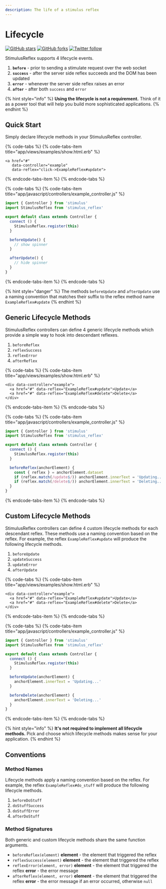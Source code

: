 ```yaml
---
description: The life of a stimulus reflex
---
```


# Lifecycle

[![GitHub stars](https://img.shields.io/github/stars/hopsoft/stimulus_reflex?style=social)](https://github.com/hopsoft/stimulus_reflex) [![GitHub forks](https://img.shields.io/github/forks/hopsoft/stimulus_reflex?style=social)](https://github.com/hopsoft/stimulus_reflex) [![Twitter follow](https://img.shields.io/twitter/follow/hopsoft?style=social)](https://twitter.com/hopsoft)

StimulusReflex supports 4 lifecycle events.

1. **`before`** - prior to sending a stimulate request over the web socket
2. **`success`** - after the server side reflex succeeds and the DOM has been updated
3. **`error`** - whenever the server side reflex raises an error
4. **`after`** - after both `success` and `error`

{% hint style="info" %}
**Using the lifecycle is not a requirement.** Think of it as a power tool that will help you build more sophisticated applications.
{% endhint %}

## Quick Start

Simply declare lifecycle methods in your StimulusReflex controller.

{% code-tabs %}
{% code-tabs-item title="app/views/examples/show.html.erb" %}
```text
<a href="#"
   data-controller="example"
   data-reflex="click->ExampleReflex#update">
```
{% endcode-tabs-item %}
{% endcode-tabs %}

{% code-tabs %}
{% code-tabs-item title="app/javascript/controllers/example\_controller.js" %}
```javascript
import { Controller } from 'stimulus'
import StimulusReflex from 'stimulus_reflex'

export default class extends Controller {
  connect () {
    StimulusReflex.register(this)
  }

  beforeUpdate() {
    // show spinner
  }

  afterUpdate() {
    // hide spinner
  }
}
```
{% endcode-tabs-item %}
{% endcode-tabs %}

{% hint style="danger" %}
The methods `beforeUpdate` and `afterUpdate` use a naming convention that matches their suffix to the reflex method name `ExampleReflex#update`
{% endhint %}

## Generic Lifecycle Methods

StimulusReflex controllers can define 4 generic lifecycle methods which provide a simple way to hook into descendant reflexes.

1. `beforeReflex`
2. `reflexSuccess`
3. `reflexError`
4. `afterReflex`

{% code-tabs %}
{% code-tabs-item title="app/views/examples/show.html.erb" %}
```text
<div data-controller="example">
  <a href="#" data-reflex="ExampleReflex#update">Update</a>
  <a href="#" data-reflex="ExampleReflex#delete">Delete</a>
</div>
```
{% endcode-tabs-item %}
{% endcode-tabs %}

{% code-tabs %}
{% code-tabs-item title="app/javascript/controllers/example\_controller.js" %}
```javascript
import { Controller } from 'stimulus'
import StimulusReflex from 'stimulus_reflex'

export default class extends Controller {
  connect () {
    StimulusReflex.register(this)
  }

  beforeReflex(anchorElement) {
    const { reflex } = anchorElement.dataset
    if (reflex.match(/update$/)) anchorElement.innerText = 'Updating...'
    if (reflex.match(/delete$/)) anchorElement.innerText = 'Deleting...'
  }
}
```
{% endcode-tabs-item %}
{% endcode-tabs %}

## Custom Lifecycle Methods

StimulusReflex controllers can define 4 custom lifecycle methods for each descendant reflex. These methods use a naming convention based on the reflex. For example, the reflex `ExampleReflex#update` will produce the following lifecycle methods.

1. `beforeUpdate`
2. `updateSuccess`
3. `updateError`
4. `afterUpdate`

{% code-tabs %}
{% code-tabs-item title="app/views/examples/show.html.erb" %}
```text
<div data-controller="example">
  <a href="#" data-reflex="ExampleReflex#update">Update</a>
  <a href="#" data-reflex="ExampleReflex#delete">Delete</a>
</div>
```
{% endcode-tabs-item %}
{% endcode-tabs %}

{% code-tabs %}
{% code-tabs-item title="app/javascript/controllers/example\_controller.js" %}
```javascript
import { Controller } from 'stimulus'
import StimulusReflex from 'stimulus_reflex'

export default class extends Controller {
  connect () {
    StimulusReflex.register(this)
  }

  beforeUpdate(anchorElement) {
    anchorElement.innerText = 'Updating...'
  }

  beforeDelete(anchorElement) {
    anchorElement.innerText = 'Deleting...'
  }
}
```
{% endcode-tabs-item %}
{% endcode-tabs %}

{% hint style="info" %}
**It's not required to implement all lifecycle methods.** Pick and choose which lifecycle methods makes sense for your application.
{% endhint %}

## Conventions

### Method Names

Lifecycle methods apply a naming convention based on the reflex. For example, the reflex `ExampleReflex#do_stuff` will produce the following lifecycle methods.

1. `beforeDoStuff`
2. `doStuffSuccess`
3. `doStuffError`
4. `afterDoStuff`

### Method Signatures

Both generic and custom lifecycle methods share the same function arguments.

* `beforeReflex(element)`  **element** - the element that triggered the reflex
* `reflexSuccess(element)` **element** - the element that triggered the reflex
* `reflexError(element, error)` **element** - the element that triggered the reflex **error** - the error message
* `afterReflex(element, error)` **element** - the element that triggered the reflex **error** - the error message if an error occurred, otherwise `null`

